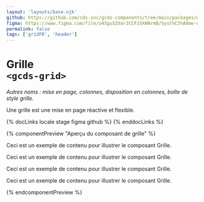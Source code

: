 ```yaml
---
layout: 'layouts/base.njk'
github: https://github.com/cds-snc/gcds-components/tree/main/packages/web/src/components/gcds-grid
figma: https://www.figma.com/file/o4SguSZdar2CCFzSkWNrmB/Syst%C3%A8me-de-design-GC?type=design&node-id=48-9883&mode=design&t=1DaL24vHpjRRfHHm-0
permalink: false
tags: ['gridFR', 'header']
---
```


# Grille <br>`<gcds-grid>`

_Autres noms : mise en page, colonnes, disposition en colonnes, boîte de style grille._

Une grille est une mise en page réactive et flexible.

{% docLinks locale stage figma github %}
{% enddocLinks %}

{% componentPreview "Aperçu du composant de grille" %}
<gcds-grid tag="article" columns-desktop="1fr 1fr 1fr 1fr" columns-tablet="1fr 1fr" columns="1fr">

  <p>Ceci est un exemple de contenu pour illustrer le composant Grille.</p>
  <p>Ceci est un exemple de contenu pour illustrer le composant Grille.</p>
  <p>Ceci est un exemple de contenu pour illustrer le composant Grille.</p>
  <p>Ceci est un exemple de contenu pour illustrer le composant Grille.</p>
</gcds-grid>
{% endcomponentPreview %}

